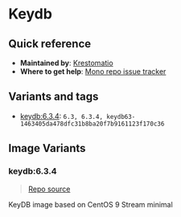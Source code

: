 # Keydb
## Quick reference
- **Maintained by**:
[Krestomatio](https://krestomatio.com)
- **Where to get help**:
[Mono repo issue tracker](https://github.com/krestomatio/container_builder/issues)

## Variants and tags
- [keydb:6.3.4](#keydb634): `6.3, 6.3.4, keydb63-1463405da478dfc31b8ba20f7b9161123f170c36`


## Image Variants
### keydb:6.3.4
> [Repo source](https://github.com/krestomatio/container_builder/tree/master/keydb/keydb63)

KeyDB image based on CentOS 9 Stream minimal

